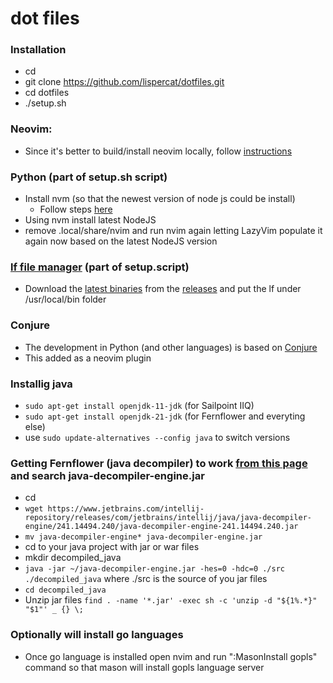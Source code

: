 # dot files

### Installation
* cd
* git clone https://github.com/lispercat/dotfiles.git
* cd dotfiles
* ./setup.sh

### Neovim:
* Since it's better to build/install neovim locally, follow [instructions](https://github.com/neovim/neovim/blob/master/BUILD.md)

### Python (part of setup.sh script)
* Install nvm (so that the newest version of node js could be install)
  * Follow steps [here](https://www.geeksforgeeks.org/how-to-install-nvm-on-ubuntu-22-04/) 
* Using nvm install latest NodeJS
* remove .local/share/nvim and run nvim again letting LazyVim populate it again now based on the latest NodeJS version

### [lf file manager](https://github.com/gokcehan/lf) (part of setup.script)
* Download the [latest binaries](https://github.com/gokcehan/lf/releases/download/r32/lf-linux-amd64.tar.gz) from the [releases](https://github.com/gokcehan/lf/releases) and put the lf under /usr/local/bin folder

### Conjure
* The development in Python (and other languages) is based on [Conjure](https://github.com/Olical/conjure) 
* This added as a neovim plugin

### Installig java
* `sudo apt-get install openjdk-11-jdk` (for Sailpoint IIQ)
* `sudo apt-get install openjdk-21-jdk` (for Fernflower and everyting else)
* use `sudo update-alternatives --config java` to switch versions

### Getting Fernflower (java decompiler) to work [from this page](https://www.jetbrains.com/intellij-repository/releases/) and search java-decompiler-engine.jar
* cd 
* `wget https://www.jetbrains.com/intellij-repository/releases/com/jetbrains/intellij/java/java-decompiler-engine/241.14494.240/java-decompiler-engine-241.14494.240.jar`
* `mv java-decompiler-engine* java-decompiler-engine.jar`
* cd to your java project with jar or war files
* mkdir decompiled_java
* `java -jar ~/java-decompiler-engine.jar -hes=0 -hdc=0 ./src ./decompiled_java` where ./src is the source of you jar files
* `cd decompiled_java`
* Unzip jar files `find . -name '*.jar' -exec sh -c 'unzip -d "${1%.*}" "$1"' _ {} \;`

### Optionally will install go languages
* Once go language is installed open nvim and run ":MasonInstall gopls" command so that mason will install gopls language server




